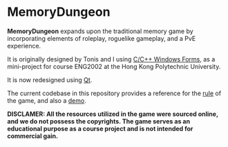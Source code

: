 # MemoryDungeon

**MemoryDungeon** expands upon the traditional memory game by incorporating elements of roleplay, roguelike gameplay, and a PvE experience.

It is originally designed by Tonis and I using [C/C++ Windows Forms](./C/), as a mini-project for course ENG2002 at the Hong Kong Polytechnic University.

It is now redesigned using [Qt](./Qt/).

The current codebase in this repository provides a reference for the [rule](./rule.pdf) of the game, and also a [demo](./Demo/Qt/).

**DISCLAMER: All the resources utilized in the game were sourced online, and we do not possess the copyrights. The game serves as an educational purpose as a course project and is not intended for commercial gain.**